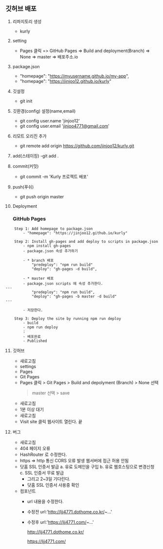 ## 깃허브 배포

1. 리파지토리 생성
    - kurly

2. setting
    - Pages 클릭 => GitHub Pages => Build and deployment(Branch) => None => master => 배포주소.io
3. package.json
    - "homepage": "https://myusername.github.io/my-app",
    - "homepage": "https://jinjoo12.github.io/kurly"

4. 깃설정
    - git init

5. 깃환경(config) 설정(name,email)
    - git config user.name 'jinjoo12'
    - git config user.email 'jinjoo4771@gmail.com'

6. 리모트 오리진 추가
    - git remote add origin https://github.com/jinjoo12/kurly.git

7. add(스테이징)
    -git add .

8. commit(커밋)
    - git commit -m 'Kurly 프로젝트 배포'

9. push(푸쉬)
    - git push origin master
    
10. Deployment

    ### GitHub Pages
``````
    Step 1: Add homepage to package.json
        - "homepage": "https://jinjoo12.github.io/kurly"

    Step 2: Install gh-pages and add deploy to scripts in package.json
        - npm install gh-pages
        - package.json 속성 추가하기
        
        - * branch 배포
            "predeploy": "npm run build"
            "deploy": "gh-pages -d build",

        - * master 배포
        - package.json scripts 에 속성 추가한다.
---
            "predeploy": "npm run build",
            "deploy": "gh-pages -b master -d build"
---

        - 저장한다.

    Step 3: Deploy the site by running npm run deploy
        - build 
        - npm run deploy
        :
        - 배포완료
        - Published
``````

11. 깃허브
    - 새로고침
    - settings
    - Pages
    - Git Pages
    - Pages 클릭 > Git Pages > Build and depolyment (Branch) > None 선택
        > master 선택 > save
    - 새로고침
    - 1분 이상 대기
    - 새로고침
    - Visit site 클릭 웹사이트 열린다. 끝

12. 버그
    - 새로고침
     * 404 페이지 오류
     * HashRouter 로 수정한다.
    - https => http 통신 CORS 오류 발생 웹서버에 접근 허용 안됨
     * 닷홈 SSL 인증서 발급
        a. 유료 도메인을 구입
        b. 유료 웹호스팅으로 변경신청
        c. SSL 인증서 무료 발급
        * 그리고 2~3일 기다린다.
        * 닷홈 SSL 인증서 사용중 확인
    - 컴포넌트 
        * url 내용을 수정한다.
        * 수정전 
            url:'http://ljj4771.dothome.co.kr/~...'

        * 수정후
            url:'https://ljj4771.com/~...'

            http://ljj4771.dothome.co.kr/

            https://ljj4771.com/